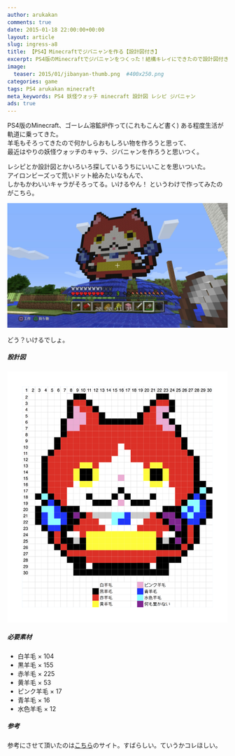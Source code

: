 ```yaml
---
author: arukakan
comments: true
date: 2015-01-18 22:00:00+00:00
layout: article
slug: ingress-a8
title: 【PS4】Minecraftでジバニャンを作る【設計図付き】
excerpt: PS4版のMinecraftでジバニャンをつくった！結構キレイにできたので設計図付きで公開！
image:
  teaser: 2015/01/jibanyan-thumb.png  #400x250.png
categories: game
tags: PS4 arukakan minecraft
meta_keywords: PS4 妖怪ウォッチ minecraft 設計図 レシピ ジバニャン
ads: true
---
```


<!--more-->

PS4版のMinecraft、ゴーレム溶鉱炉作って(これもこんど書く)
ある程度生活が軌道に乗ってきた。  
羊毛もそろってきたので何かしらおもしろい物を作ろうと思って、  
最近はやりの妖怪ウォッチのキャラ、ジバニャンを作ろうと思いつく。

レシピとか設計図とかいろいろ探しているうちにいいことを思いついた。  
アイロンビーズって荒いドット絵みたいなもんで、  
しかもかわいいキャラがそろってる。いけるやん！
というわけで作ってみたのがこちら。

![PS4版Minecraftでジバニャン](/images/2015/01/jibanyan.jpg "PS4版Minecraftでジバニャン")

どう？いけるでしょ。  

##### 設計図

![ジバニャン設計図](/images/2015/01/jibanyan-design.png "ジバニャン設計図")  

##### 必要素材

- 白羊毛 × 104  
- 黒羊毛 × 155  
- 赤羊毛 × 225  
- 黄羊毛 × 53  
- ピンク羊毛 × 17  
- 青羊毛 × 16  
- 水色羊毛 × 12  

##### 参考

参考にさせて頂いたのは[こちら](http://smartphoneg.hatenablog.com/entry/perler-yokaiwatch-vol1)のサイト。すばらしい。ていうかコレほしい。